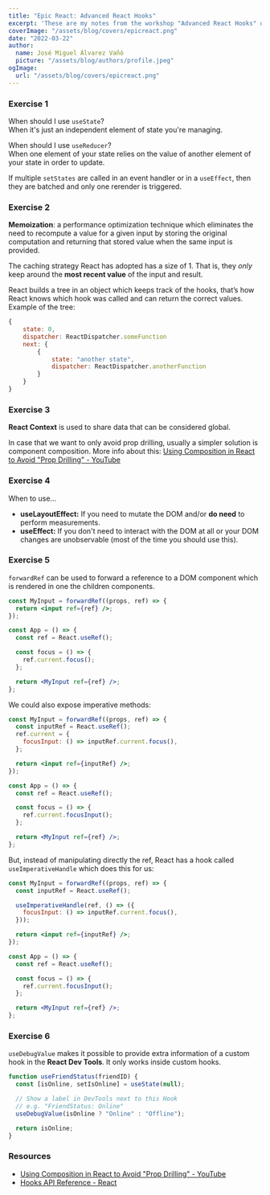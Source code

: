 ```yaml
---
title: "Epic React: Advanced React Hooks"
excerpt: 'These are my notes from the workshop "Advanced React Hooks" of the Epic React course.'
coverImage: "/assets/blog/covers/epicreact.png"
date: "2022-03-22"
author:
  name: José Miguel Álvarez Vañó
  picture: "/assets/blog/authors/profile.jpeg"
ogImage:
  url: "/assets/blog/covers/epicreact.png"
---
```


### Exercise 1

When should I use `useState`?  
When it's just an independent element of state you're managing.

When should I use `useReducer`?  
When one element of your state relies on the value of another element of your state in order to update.

If multiple `setStates` are called in an event handler or in a `useEffect`, then they are batched and only one rerender is triggered.

### Exercise 2

**Memoization**: a performance optimization technique which eliminates the need to recompute a value for a given input by storing the original computation and returning that stored value when the same input is provided.

The caching strategy React has adopted has a size of 1. That is, they *only* keep around the **most recent value** of the input and result.

React builds a tree in an object which keeps track of the hooks, that’s how React knows which hook was called and can return the correct values. Example of the tree:

```js
{
	state: 0,
	dispatcher: ReactDispatcher.someFunction
	next: {
		{
			state: "another state",
			dispatcher: ReactDispatcher.anotherFunction
		}
	}
}
```

### Exercise 3

**React Context** is used to share data that can be considered global.

In case that we want to only avoid prop drilling, usually a simpler solution is component composition. More info about this: [Using Composition in React to Avoid "Prop Drilling" - YouTube](https://youtu.be/3XaXKiXtNjw)

### Exercise 4

When to use...

- **useLayoutEffect:** If you need to mutate the DOM and/or **do need** to perform measurements.
- **useEffect:** If you don't need to interact with the DOM at all or your DOM changes are unobservable (most of the time you should use this).

### Exercise 5

`forwardRef` can be used to forward a reference to a DOM component which is rendered in one the children components.

```jsx
const MyInput = forwardRef((props, ref) => {
  return <input ref={ref} />;
});

const App = () => {
  const ref = React.useRef();

  const focus = () => {
    ref.current.focus();
  };

  return <MyInput ref={ref} />;
};
```

We could also expose imperative methods:

```jsx
const MyInput = forwardRef((props, ref) => {
  const inputRef = React.useRef();
  ref.current = {
    focusInput: () => inputRef.current.focus(),
  };

  return <input ref={inputRef} />;
});

const App = () => {
  const ref = React.useRef();

  const focus = () => {
    ref.current.focusInput();
  };

  return <MyInput ref={ref} />;
};
```

But, instead of manipulating directly the ref, React has a hook called `useImperativeHandle` which does this for us:

```jsx
const MyInput = forwardRef((props, ref) => {
  const inputRef = React.useRef();

  useImperativeHandle(ref, () => ({
    focusInput: () => inputRef.current.focus(),
  }));

  return <input ref={inputRef} />;
});

const App = () => {
  const ref = React.useRef();

  const focus = () => {
    ref.current.focusInput();
  };

  return <MyInput ref={ref} />;
};
```

### Exercise 6

`useDebugValue` makes it possible to provide extra information of a custom hook in the **React Dev Tools**. It only works inside custom hooks.

```js
function useFriendStatus(friendID) {
  const [isOnline, setIsOnline] = useState(null);

  // Show a label in DevTools next to this Hook
  // e.g. "FriendStatus: Online"
  useDebugValue(isOnline ? "Online" : "Offline");

  return isOnline;
}
```

### Resources

- [Using Composition in React to Avoid "Prop Drilling" - YouTube](https://youtu.be/3XaXKiXtNjw)
- [Hooks API Reference - React](https://reactjs.org/docs/hooks-reference.html)
